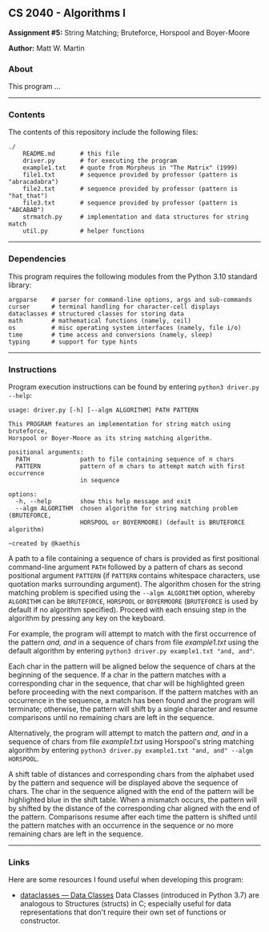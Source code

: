 ## CS 2040 - Algorithms I
**Assignment #5:** String Matching; Bruteforce, Horspool and Boyer-Moore

**Author:** Matt W. Martin

### About

This program ...

---
### Contents
The contents of this repository include the following files:
```
./
    README.md       # this file
    driver.py       # for executing the program
    example1.txt    # quote from Morpheus in "The Matrix" (1999)
    file1.txt       # sequence provided by professor (pattern is "abracadabra")
    file2.txt       # sequence provided by professor (pattern is "hat_that")
    file3.txt       # sequence provided by professor (pattern is "ABCABAB")
    strmatch.py     # implementation and data structures for string match
    util.py         # helper functions
```

---
### Dependencies
This program requires the following modules from the Python 3.10 standard library:
```
argparse    # parser for command-line options, args and sub-commands
curser      # terminal handling for character-cell displays
dataclasses # structured classes for storing data
math        # mathematical functions (namely, ceil)
os          # misc operating system interfaces (namely, file i/o)
time        # time access and conversions (namely, sleep)
typing      # support for type hints
```

---
### Instructions
Program execution instructions can be found by entering `python3 driver.py --help`:
```
usage: driver.py [-h] [--algm ALGORITHM] PATH PATTERN

This PROGRAM features an implementation for string match using bruteforce,
Horspool or Boyer-Moore as its string matching algorithm.

positional arguments:
  PATH              path to file containing sequence of n chars
  PATTERN           pattern of m chars to attempt match with first occurrence
                    in sequence

options:
  -h, --help        show this help message and exit
  --algm ALGORITHM  chosen algorithm for string matching problem (BRUTEFORCE,
                    HORSPOOL or BOYERMOORE) (default is BRUTEFORCE algorithm)

~created by @kaethis
```
A path to a file containing a sequence of chars is provided as first positional command-line argument `PATH` followed by a pattern of chars as second positional argument `PATTERN` (if `PATTERN` contains whitespace characters, use quotation marks surrounding argument).  The algorithm chosen for the string matching problem is specified using the `--algm ALGORITHM` option, whereby `ALGORITHM` can be `BRUTEFORCE`, `HORSPOOL` or `BOYERMOORE` (`BRUTEFORCE` is used by default if no algorithm specified).  Proceed with each ensuing step in the algorithm by pressing any key on the keyboard.

For example, the program will attempt to match with the first occurrence of the pattern *and, and* in a sequence of chars from file *example1.txt* using the default algorithm by entering `python3 driver.py example1.txt "and, and"`.

Each char in the pattern will be aligned below the sequence of chars at the beginning of the sequence.  If a char in the pattern matches with a corresponding char in the sequence, that char will be highlighted green before proceeding with the next comparison.  If the pattern matches with an occurrence in the sequence, a match has been found and the program will terminate; otherwise, the pattern will shift by a single character and resume comparisons until no remaining chars are left in the sequence.

Alternatively, the program will attempt to match the pattern *and, and* in a sequence of chars from file *example1.txt* using Horspool's string matching algorithm by entering `python3 driver.py example1.txt "and, and" --algm HORSPOOL`.

A shift table of distances and corresponding chars from the alphabet used by the pattern and sequence will be displayed above the sequence of chars.  The char in the sequence aligned with the end of the pattern will be highlighted blue in the shift table.  When a mismatch occurs, the pattern will by shifted by the distance of the corresponding char aligned with the end of the pattern.  Comparisons resume after each time the pattern is shifted until the pattern matches with an occurrence in the sequence or no more remaining chars are left in the sequence.



---
### Links
Here are some resources I found useful when developing this program:
- [dataclasses — Data Classes](https://docs.python.org/3/library/dataclasses.html) Data Classes (introduced in Python 3.7) are analogous to Structures (structs) in C; especially useful for data representations that don't require their own set of functions or constructor.
